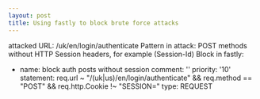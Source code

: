 ```yaml
---
layout: post
title: Using fastly to block brute force attacks
---
```


attacked URL: /uk/en/login/authenticate
Pattern in attack: POST methods without HTTP Session headers, for example (Session-Id)
Block in fastly:
- name: block auth posts without session
  comment: ''
  priority: '10'
  statement: req.url ~ "/(uk|us)/en/login/authenticate" && req.method == "POST" &&
    req.http.Cookie !~ "SESSION="
  type: REQUEST